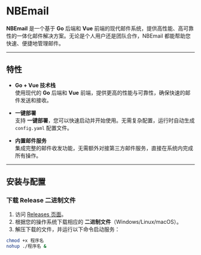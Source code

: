 # NBEmail

**NBEmail** 是一个基于 **Go** 后端和 **Vue** 前端的现代邮件系统，提供高性能、高可靠性的一体化邮件解决方案。无论是个人用户还是团队合作，NBEmail 都能帮助您快速、便捷地管理邮件。

---

## 特性

- **Go + Vue 技术栈**  
  使用现代的 **Go** 后端和 **Vue** 前端，提供更高的性能与可靠性，确保快速的邮件发送和接收。

- **一键部署**  
  支持 **一键部署**，您可以快速启动并开始使用。无需复杂配置，运行时自动生成 `config.yaml` 配置文件。

- **内置邮件服务**  
  集成完整的邮件收发功能，无需额外对接第三方邮件服务，直接在系统内完成所有操作。

---

## 安装与配置

### 下载 Release 二进制文件

1. 访问 [Releases 页面]([https://github.com/your-repo/nbemail/releases](https://github.com/0x1221/nbEmail/releases))。
2. 根据您的操作系统下载相应的 **二进制文件**（Windows/Linux/macOS）。
3. 解压下载的文件，并运行以下命令启动服务：

```bash
chmod +x 程序名
nohup ./程序名 &
